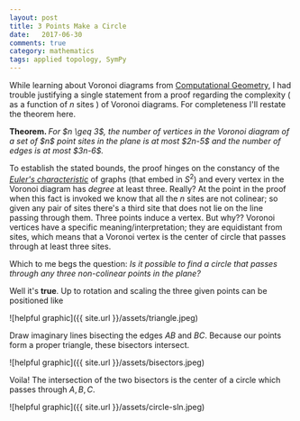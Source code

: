 ```yaml
---
layout: post
title: 3 Points Make a Circle
date:   2017-06-30
comments: true
category: mathematics
tags: applied topology, SymPy
---
```


While learning about Voronoi diagrams from [Computational Geometry][1], I had trouble justifying a single statement from a proof regarding the complexity ( as a function of $n$ sites ) of Voronoi diagrams. For completeness I'll restate the theorem here.

<p><strong>Theorem. </strong><em> For $n \geq 3$, the number of vertices in the Voronoi diagram of a set of $n$ point sites in the plane is at most $2n-5$ and the number of edges is at most $3n-6$.
</em></p>

To establish the stated bounds, the proof hinges on the constancy of the [*Euler's characteristic*][2] of graphs (that embed in $S^2$) and every vertex in the Voronoi diagram has *degree* at least three. Really? At the point in the proof when this fact is invoked we know that all the $n$ sites are not colinear; so given any pair of sites there's a third site that does not lie on the line passing through them. Three points induce a vertex. But why?? Voronoi vertices have a specific meaning/interpretation; they are equidistant from sites, which means that a Voronoi vertex is the center of circle that passes through at least three sites.

Which to me begs the question: *Is it possible to find a circle that passes through any three non-colinear points in the plane?*

Well it's **true**. Up to rotation and scaling the three given points can be positioned like

![helpful graphic]({{ site.url }}/assets/triangle.jpeg)

Draw imaginary lines bisecting the edges $AB$ and $BC$. Because our points form a proper triangle, these bisectors intersect.

![helpful graphic]({{ site.url }}/assets/bisectors.jpeg)

Voila! The intersection of the two bisectors is the center of a circle which passes through $A, B,C$.

![helpful graphic]({{ site.url }}/assets/circle-sln.jpeg)

[1]: https://www.amazon.de/Computational-Geometry-Applications-Mark-Berg/dp/3540779736
[2]: http://www.math.caltech.edu/%7E2014-15/2term/ma006b/09%20Planar2.pdf
